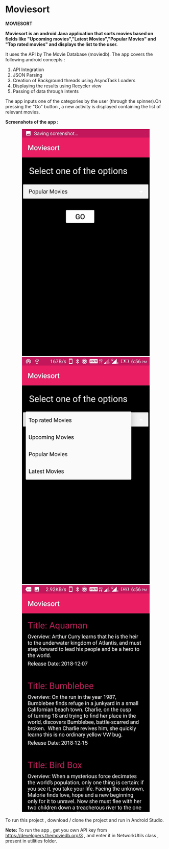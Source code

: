 # Moviesort
<b> MOVIESORT </b>

<b> Moviesort is an android Java application that sorts movies based on fields like "Upcoming movies","Latest Movies","Popular Movies" and "Top rated movies" and displays the list to the user.</b>

It uses the API by The Movie Database (moviedb).
The app covers the following android concepts :

1. API Integration
2. JSON Parsing
3. Creation of Background threads using AsyncTask Loaders
4. Displaying the results using Recycler view
5. Passing of data through intents

The app inputs one of the categories by the user (through the spinner).On pressing the "Go" button , a new activity is displayed containing the list of relevant movies.

<b> Screenshots of the app :</b>

<div align="center">
    <img src="/screenshots/1.jpeg" width="400px"</img> 
</div>

<div align="center">
    <img src="/screenshots/2.jpeg" width="400px"</img> 
</div>

<div align="center">
    <img src="/screenshots/3.jpeg" width="400px"</img> 
</div>


To run this project , download / clone the project and run in Android Studio.

<b> Note:</b> To run the app , get you own API key from https://developers.themoviedb.org/3 , and enter it in NetworkUtils class , present in utilities folder.